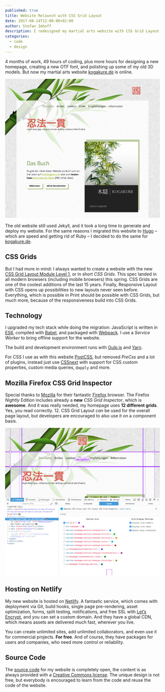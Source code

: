 ```yaml
---
published: true
title: Website Relaunch with CSS Grid Layout
date: 2017-08-14T12:00:00+02:00
author: Stefan Imhoff
description: I redesigned my martial arts website with CSS Grid Layout and added a Service Worker.
categories:
  - code
  - design
---
```


4 months of work, 49 hours of coding, plus more hours for designing a new homepage, creating a new OTF font, and polishing up some of my old 3D models. But now my martial arts website [kogakure.de](https://www.kogakure.de/) is online.

![Website Relaunch](./kogakure-2017.jpg)

The old website still used Jekyll, and it took a long time to generate and deploy my website. For the same reasons I migrated this website to [Hugo] – which are speed and getting rid of Ruby – I decided to do the same for [kogakure.de].

## CSS Grids

But I had more in mind: I always wanted to create a website with the new [CSS Grid Layout Module Level 1], or in short _CSS Grids_. This spec landed in all modern browsers (including mobile browsers) this spring. CSS Grids are one of the coolest additions of the last 15 years. Finally, Responsive Layout with CSS opens up possibilities to new layouts never seen before. Everything, which is possible in Print should be possible with CSS Grids, but much more, because of the responsiveness build into CSS Grids.

## Technology

I upgraded my tech stack while doing the migration: JavaScript is written in [ES6], compiled with [Babel], and packaged with [Webpack]. I use a _Service Worker_ to bring offline support for the website.

The build and development environment runs with [Gulp.js] and [Yarn].

For CSS I use as with this website [PostCSS], but removed _PreCss_ and a lot of plugins, instead just use [CSSnext] with support for CSS custom properties, custom media queries, `@apply` and more.

## Mozilla Firefox CSS Grid Inspector

Special thanks to [Mozilla] for their fantastic [Firefox] browser. The Firefox _Nightly_ Edition includes already a **new** _CSS Grid Inspector_, which is **awesome**. And it was really needed, my homepage uses **12 different grids**. Yes, you read correctly. 12. CSS Grid Layout _can_ be used for the overall page layout, but developers are encouraged to also use it on a component basis.

![My grids inspected with the Mozilla Firefox CSS Grid Inspector](css-grid-inspector.jpg)

## Hosting on Netlify

My new website is hosted on [Netlify]. A fantastic service, which comes with deployment via Git, build hooks, single page pre-rendering, asset optimization, forms, split testing, notifications, and free SSL with [Let’s Encrypt], and you can set a custom domain. And they have a global CDN, which means assets are delivered much fast, wherever you live.

You can create unlimited sites, add unlimited collaborators, and even use it for commercial projects. **For free**. And of course, they have packages for users and companies, who need more control or reliability.

## Source Code

The [source code] for my website is completely open, the content is as always provided with a [Creative Commons license]. The unique design is not free, but everybody is encouraged to learn from the code and reuse the code of the website.

[hugo]: https://gohugo.io/
[kogakure.de]: https://www.kogakure.de/
[css grid layout module level 1]: https://www.w3.org/TR/css-grid-1/
[es6]: http://es6-features.org/
[babel]: https://babeljs.io/
[webpack]: https://webpack.js.org/
[gulp.js]: https://gulpjs.com/
[yarn]: https://yarnpkg.com/
[postcss]: https://postcss.org/
[cssnext]: http://cssnext.io/
[mozilla]: https://www.mozilla.org/
[firefox]: https://www.mozilla.org/firefox/
[netlify]: https://www.netlify.com/
[let’s encrypt]: https://letsencrypt.org/
[source code]: https://github.com/kogakure/website-hugo-kogakure.de
[creative commons license]: https://creativecommons.org/licenses/by-nc/3.0/
